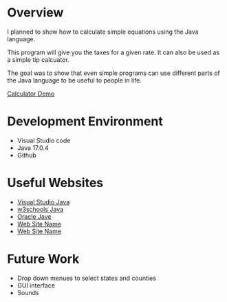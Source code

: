 # Overview
I planned to show how to calculate simple equations using the Java language.

This program will give you the taxes for a given rate. It can also be used as a simple tip calcuator.

The goal was to show that even simple programs can use different parts of the Java language to be useful to people in life.

[Calculator Demo](https://youtu.be/_wduet2arR0)

# Development Environment

* Visual Studio code
* Java 17.0.4
* Github

# Useful Websites

* [Visual Studio Java](https://code.visualstudio.com/docs/java/)
* [w3schools Java](https://www.w3schools.com/java)
* [Oracle Jave](https://www.oracle.com/java/technologies/downloads/)
* [Web Site Name](http://url.link.goes.here)
* [Web Site Name](http://url.link.goes.here)


# Future Work

* Drop down menues to select states and counties
* GUI interface
* Sounds
